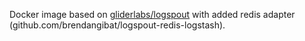 Docker image based on [gliderlabs/logspout](https://registry.hub.docker.com/u/gliderlabs/logspout/) with added redis adapter (github.com/brendangibat/logspout-redis-logstash).
